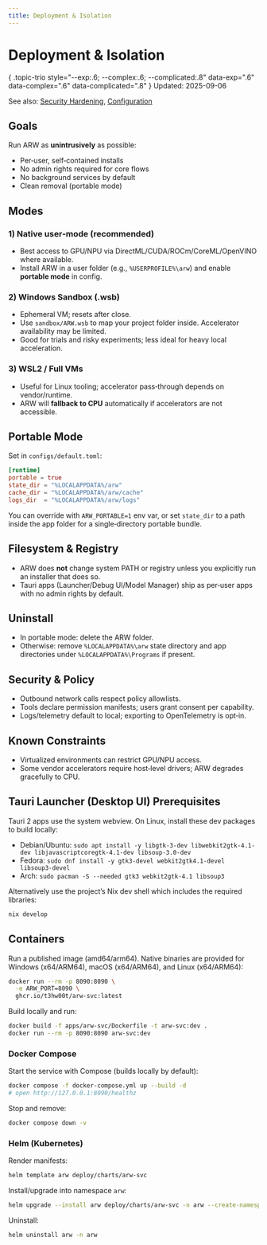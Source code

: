 ```yaml
---
title: Deployment & Isolation
---
```


# Deployment & Isolation
{ .topic-trio style="--exp:.6; --complex:.6; --complicated:.8" data-exp=".6" data-complex=".6" data-complicated=".8" }
Updated: 2025-09-06

See also: [Security Hardening](guide/security_hardening.md), [Configuration](CONFIGURATION.md)

## Goals
Run ARW as **unintrusively** as possible:
- Per‑user, self‑contained installs
- No admin rights required for core flows
- No background services by default
- Clean removal (portable mode)

## Modes

### 1) Native user‑mode (recommended)
- Best access to GPU/NPU via DirectML/CUDA/ROCm/CoreML/OpenVINO where available.
- Install ARW in a user folder (e.g., `%USERPROFILE%\arw`) and enable **portable mode** in config.

### 2) Windows Sandbox (.wsb)
- Ephemeral VM; resets after close.
- Use `sandbox/ARW.wsb` to map your project folder inside. Accelerator availability may be limited.
- Good for trials and risky experiments; less ideal for heavy local acceleration.

### 3) WSL2 / Full VMs
- Useful for Linux tooling; accelerator pass‑through depends on vendor/runtime.
- ARW will **fallback to CPU** automatically if accelerators are not accessible.

## Portable Mode

Set in `configs/default.toml`:

```toml
[runtime]
portable = true
state_dir = "%LOCALAPPDATA%/arw"
cache_dir = "%LOCALAPPDATA%/arw/cache"
logs_dir  = "%LOCALAPPDATA%/arw/logs"
```

You can override with `ARW_PORTABLE=1` env var, or set `state_dir` to a path inside the app folder for a single‑directory portable bundle.

## Filesystem & Registry

- ARW does **not** change system PATH or registry unless you explicitly run an installer that does so.
- Tauri apps (Launcher/Debug UI/Model Manager) ship as per‑user apps with no admin rights by default.

## Uninstall

- In portable mode: delete the ARW folder.
- Otherwise: remove `%LOCALAPPDATA%\arw` state directory and app directories under `%LOCALAPPDATA%\Programs` if present.

## Security & Policy

- Outbound network calls respect policy allowlists.
- Tools declare permission manifests; users grant consent per capability.
- Logs/telemetry default to local; exporting to OpenTelemetry is opt‑in.

## Known Constraints

- Virtualized environments can restrict GPU/NPU access.
- Some vendor accelerators require host‑level drivers; ARW degrades gracefully to CPU.

## Tauri Launcher (Desktop UI) Prerequisites

Tauri 2 apps use the system webview. On Linux, install these dev packages to build locally:

- Debian/Ubuntu: `sudo apt install -y libgtk-3-dev libwebkit2gtk-4.1-dev libjavascriptcoregtk-4.1-dev libsoup-3.0-dev`
- Fedora: `sudo dnf install -y gtk3-devel webkit2gtk4.1-devel libsoup3-devel`
- Arch: `sudo pacman -S --needed gtk3 webkit2gtk-4.1 libsoup3`

Alternatively use the project’s Nix dev shell which includes the required libraries:

```bash
nix develop
```

## Containers

Run a published image (amd64/arm64). Native binaries are provided for Windows (x64/ARM64), macOS (x64/ARM64), and Linux (x64/ARM64):

```bash
docker run --rm -p 8090:8090 \
  -e ARW_PORT=8090 \
  ghcr.io/t3hw00t/arw-svc:latest
```

Build locally and run:

```bash
docker build -f apps/arw-svc/Dockerfile -t arw-svc:dev .
docker run --rm -p 8090:8090 arw-svc:dev
```

### Docker Compose

Start the service with Compose (builds locally by default):

```bash
docker compose -f docker-compose.yml up --build -d
# open http://127.0.0.1:8090/healthz
```

Stop and remove:

```bash
docker compose down -v
```

### Helm (Kubernetes)

Render manifests:

```bash
helm template arw deploy/charts/arw-svc
```

Install/upgrade into namespace `arw`:

```bash
helm upgrade --install arw deploy/charts/arw-svc -n arw --create-namespace
```

Uninstall:

```bash
helm uninstall arw -n arw
```
